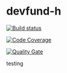 # devfund-h

[![Build status](https://travis-ci.com/MinionsGroup/devfund-h.svg?branch=develop)](https://travis-ci.com/MinionsGroup/devfund-h) 

[![Code Coverage](https://img.shields.io/codecov/c/github/MinionsGroup/devfund-h/develop.svg)](https://codecov.io/github/MinionsGroup/devfund-h?branch=develop)

[![Quality Gate](https://sonarcloud.io/api/project_badges/measure?project=devfund-h&metric=alert_status)](https://sonarcloud.io/dashboard/index/devfund-h)

testing
